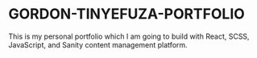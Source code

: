 # GORDON-TINYEFUZA-PORTFOLIO
This is my personal portfolio which I am going to build with React, SCSS, JavaScript,  and Sanity content management platform.
